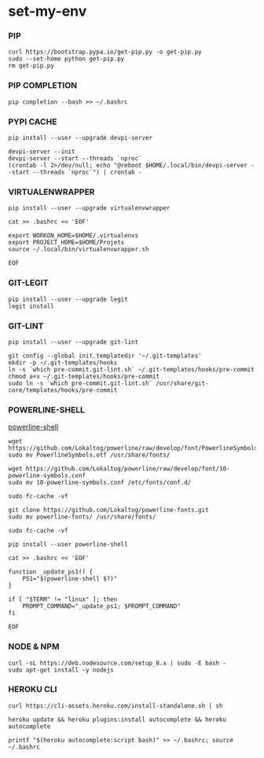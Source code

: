 # set-my-env

### PIP
```
curl https://bootstrap.pypa.io/get-pip.py -o get-pip.py
sudo --set-home python get-pip.py
rm get-pip.py
```

### PIP COMPLETION
```
pip completion --bash >> ~/.bashrc
```

### PYPI CACHE
```
pip install --user --upgrade devpi-server
```

```
devpi-server --init
devpi-server --start --threads `nproc`
(crontab -l 2>/dev/null; echo "@reboot $HOME/.local/bin/devpi-server --start --threads `nproc`") | crontab -
```

### VIRTUALENWRAPPER
```
pip install --user --upgrade virtualenvwrapper
```

```
cat >> .bashrc << 'EOF'

export WORKON_HOME=$HOME/.virtualenvs
export PROJECT_HOME=$HOME/Projets
source ~/.local/bin/virtualenvwrapper.sh

EOF
```

### GIT-LEGIT
```
pip install --user --upgrade legit
legit install
```

### GIT-LINT
```
pip install --user --upgrade git-lint
```

```
git config --global init.templatedir '~/.git-templates'
mkdir -p ~/.git-templates/hooks
ln -s `which pre-commit.git-lint.sh` ~/.git-templates/hooks/pre-commit
chmod a+x ~/.git-templates/hooks/pre-commit
sudo ln -s `which pre-commit.git-lint.sh` /usr/share/git-core/templates/hooks/pre-commit
```

### POWERLINE-SHELL
[powerline-shell](https://github.com/banga/powerline-shell)

```
wget https://github.com/Lokaltog/powerline/raw/develop/font/PowerlineSymbols.otf
sudo mv PowerlineSymbols.otf /usr/share/fonts/

wget https://github.com/Lokaltog/powerline/raw/develop/font/10-powerline-symbols.conf
sudo mv 10-powerline-symbols.conf /etc/fonts/conf.d/

sudo fc-cache -vf
```

```
git clone https://github.com/Lokaltog/powerline-fonts.git
sudo mv powerline-fonts/ /usr/share/fonts/

sudo fc-cache -vf
```

```
pip install --user powerline-shell
```

```
cat >> .bashrc << 'EOF'

function _update_ps1() {
    PS1="$(powerline-shell $?)"
}

if [ "$TERM" != "linux" ]; then
    PROMPT_COMMAND="_update_ps1; $PROMPT_COMMAND"
fi

EOF
```

### NODE & NPM
```
curl -sL https://deb.nodesource.com/setup_8.x | sudo -E bash -
sudo apt-get install -y nodejs
```

### HEROKU CLI
```
curl https://cli-assets.heroku.com/install-standalone.sh | sh
```
```
heroku update && heroku plugins:install autocomplete && heroku autocomplete
```
```
printf "$(heroku autocomplete:script bash)" >> ~/.bashrc; source ~/.bashrc
```
